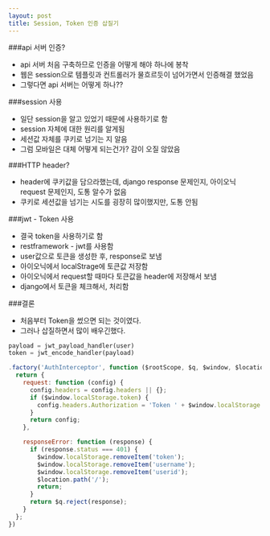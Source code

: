 ```yaml
---
layout: post
title: Session, Token 인증 삽질기
---
```


###api 서버 인증?
- api 서버 처음 구축하므로 인증을 어떻게 해야 하나에 봉착
- 웹은 session으로 템플릿과 컨트롤러가 물흐르듯이 넘어가면서 인증해결 했었음
- 그렇다면 api 서버는 어떻게 하나??

###session 사용
- 일단 session을 알고 있었기 때문에 사용하기로 함
- session 자체에 대한 원리를 알게됨
- 세션값 자체를 쿠키로 넘기는 지 알음
- 그럼 모바일은 대체 어떻게 되는건가? 감이 오질 않았음

###HTTP header?
- header에 쿠키값을 담으라했는데, django response 문제인지, 아이오닉 request 문제인지, 도통 알수가 없음
- 쿠키로 세션값을 넘기는 시도를 굉장히 많이했지만, 도통 안됨

###jwt - Token 사용
- 결국 token을 사용하기로 함
- restframework - jwt를 사용함
- user값으로 토큰을 생성한 후, response로 보냄
- 아이오닉에서 localStrage에 토큰값 저장함
- 아이오닉에서 request할 때마다 토큰값을 header에 저장해서 보냄
- django에서 토큰을 체크해서, 처리함

###결론
- 처음부터 Token을 썼으면 되는 것이였다.
- 그러나 삽질하면서 많이 배우긴했다.


```python
payload = jwt_payload_handler(user)
token = jwt_encode_handler(payload)
```

```javascript
.factory('AuthInterceptor', function ($rootScope, $q, $window, $location) {
  return {
    request: function (config) {
      config.headers = config.headers || {};
      if ($window.localStorage.token) {
        config.headers.Authorization = 'Token ' + $window.localStorage.token;
      }
      return config;
    },

    responseError: function (response) {
      if (response.status === 401) {
        $window.localStorage.removeItem('token');
        $window.localStorage.removeItem('username');
        $window.localStorage.removeItem('userid');
        $location.path('/');
        return;
      }
      return $q.reject(response);
    }
  };
})
